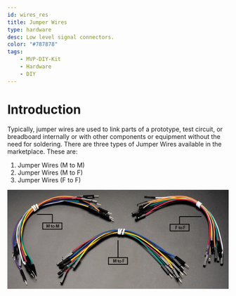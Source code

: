 ```yaml
---
id: wires_res
title: Jumper Wires
type: hardware
desc: Low level signal connectors.
color: "#787878"
tags:
    - MVP-DIY-Kit
    - Hardware
    - DIY
---
```

# Introduction

Typically, jumper wires are used to link parts of a prototype, test circuit, or breadboard internally or with other components or equipment without the need for soldering. There are three types of Jumper Wires available in the marketplace. These are:
1. Jumper Wires (M to M)
2. Jumper Wires (M to F)
3. Jumper Wires (F to F)

![alt text](img/Jumper-wires.png)